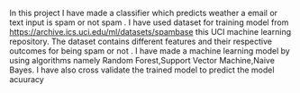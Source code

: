 In this project I have made a classifier which predicts weather a email or text input is spam or not spam .
I have used dataset for training model from https://archive.ics.uci.edu/ml/datasets/spambase this UCI machine learning repository.
The dataset contains different features and their respective outcomes for being spam or not .
I have made a machine learning model by using algorithms namely Random Forest,Support Vector Machine,Naive Bayes.
I have also cross validate the trained model to predict the model acuuracy
